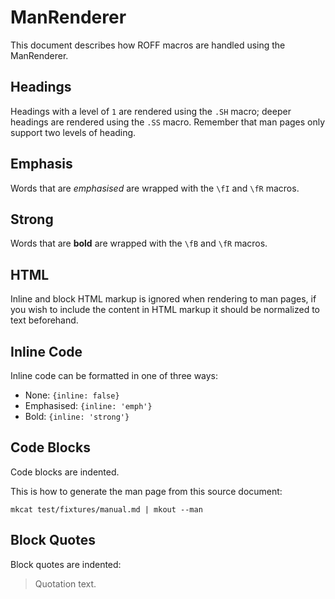 # ManRenderer

This document describes how ROFF macros are handled using the ManRenderer.

## Headings

Headings with a level of `1` are rendered using the `.SH` macro; deeper headings are rendered using the `.SS` macro. Remember that man pages only support two levels of heading.

## Emphasis

Words that are _emphasised_ are wrapped with the `\fI` and `\fR` macros.

## Strong

Words that are **bold** are wrapped with the `\fB` and `\fR` macros.

## HTML

Inline and block HTML markup is ignored when rendering to man pages, if you wish to include the content in HTML markup it should be normalized to text beforehand.

## Inline Code

Inline code can be formatted in one of three ways:

* None: `{inline: false}`
* Emphasised: `{inline: 'emph'}`
* Bold: `{inline: 'strong'}`

## Code Blocks

Code blocks are indented.

This is how to generate the man page from this source document:

```shell
mkcat test/fixtures/manual.md | mkout --man
```

## Block Quotes

Block quotes are indented:

> Quotation text.
